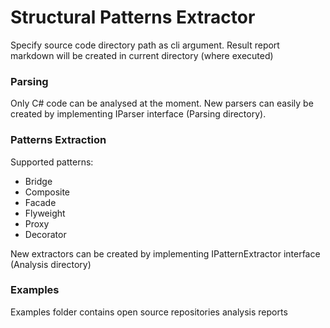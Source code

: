 # Structural Patterns Extractor

Specify source code directory path as cli argument. Result report markdown will be created in current directory (where executed)


### Parsing

Only C# code can be analysed at the moment.
New parsers can easily be created by implementing IParser interface (Parsing directory).

### Patterns Extraction

Supported patterns:  
* Bridge  
* Composite  
* Facade  
* Flyweight  
* Proxy  
* Decorator  

New extractors can be created by implementing IPatternExtractor interface (Analysis directory)

### Examples

Examples folder contains open source repositories analysis reports
